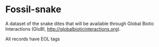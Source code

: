 # Fossil-snake

A dataset of the snake dites  that will be available through Global Biotic Interactions (GloBI, http://globalbioticinteractions.org).

All records have EOL tags
